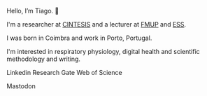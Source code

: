 Hello, I’m Tiago. 👋

I'm a researcher at [CINTESIS](https://cintesis.eu/pt/homepage/) and a lecturer at [FMUP](http://med.up.pt) and [ESS](http://ess.ipp.pt).

I was born in Coimbra and work in Porto, Portugal.

I'm interested in respiratory physiology, digital health and scientific methodology and writing.

Linkedin
Research Gate
Web of Science

Mastodon


<!---
tgjcnt/tgjcnt is a ✨ special ✨ repository because its `README.md` (this file) appears on your GitHub profile.
You can click the Preview link to take a look at your changes.
--->
